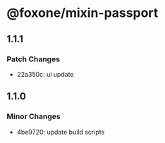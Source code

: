 # @foxone/mixin-passport

## 1.1.1

### Patch Changes

- 22a350c: ui update

## 1.1.0

### Minor Changes

- 4be9720: update build scripts
